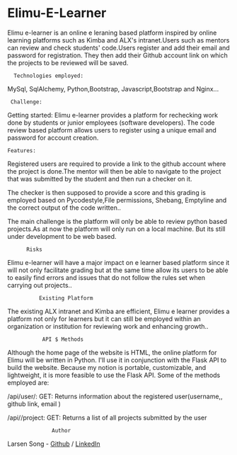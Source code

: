 # Elimu-E-Learner


Elimu e-learner is an online e leraning based platform  inspired by online learning platforms such as Kimba and  ALX's intranet.Users such as mentors can review and check students' code.Users register and add their email and password for registration. They then add their Github account  link on which the projects to be reviewed will be saved.

  
      Technologies employed:
   
   MySql, SqlAlchemy, Python,Bootstrap, Javascript,Bootstrap and Nginx...
   
     Challenge:

  Getting started:
Elimu e-learner provides a platform for rechecking work done by students or junior employees (software developers). The code review based platform allows users to register using a unique email and password for account creation.

    Features:
Registered users are required to provide a link to the github account where the project is done.The mentor will then be able to navigate to the project that was submitted by the student and then run a checker on it.

The checker is then supposed to provide a score and this grading is employed based on Pycodestyle,File permissions, Shebang, Emptyline and the correct output of the code written..
   
 The main challenge is the platform will only be able to review python based projects.As at now the platform will only run on a local machine. But its still under development to be web based.


          Risks
Elimu e-learner will have a major impact on e learner based platform since it will not only facilitate grading but at the same time allow its users to be able to easily find errors and issues that do not follow the rules set when carrying out projects..
   

              Existing Platform

The existing ALX intranet and Kimba are efficient, Elimu e learner provides a platform not only for learners but it can still be employed within an organization or institution for reviewing work and enhancing growth..

               API $ Methods
                  
Although the home page of the website is HTML, the online platform for Elimu will be written in Python.
I'll use it in conjunction with the Flask API to build the website. 
Because my notion is portable, customizable, and lightweight, it is more feasible to use the Flask API. Some of the methods employed are:

/api/user/<id>: 
GET: Returns information about the registered user(username,, github link, email )
  
/api/<user>/project: 
GET: Returns a list of all projects submitted by the user

                  Author

Larsen Song - [Github](https://github.com/larsensong) / [LinkedIn](https://www.linkedin.com/in/larsen-mulamba-236a0718b?lipi=urn%3Ali%3Apage%3Ad_flagship3_profile_view_base_contact_details%3BFdYyfFARSJ24crdZLoz5Fg%3D%3D)
